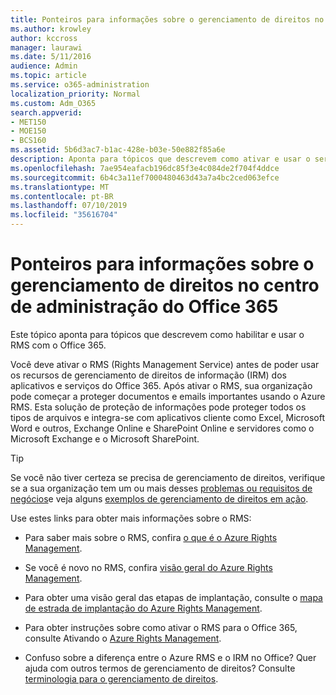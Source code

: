 ```yaml
---
title: Ponteiros para informações sobre o gerenciamento de direitos no centro de administração do Office 365
ms.author: krowley
author: kccross
manager: laurawi
ms.date: 5/11/2016
audience: Admin
ms.topic: article
ms.service: o365-administration
localization_priority: Normal
ms.custom: Adm_O365
search.appverid:
- MET150
- MOE150
- BCS160
ms.assetid: 5b6d3ac7-b1ac-428e-b03e-50e882f85a6e
description: Aponta para tópicos que descrevem como ativar e usar o serviço de gerenciamento de direitos com o Office 365.
ms.openlocfilehash: 7ae954eafacb196dc85f3e4c084de2f704f4ddce
ms.sourcegitcommit: 6b4c3a11ef7000480463d43a7a4bc2ced063efce
ms.translationtype: MT
ms.contentlocale: pt-BR
ms.lasthandoff: 07/10/2019
ms.locfileid: "35616704"
---
```

# <a name="pointers-to-information-about-rights-management-in-the-office-365-admin-center"></a>Ponteiros para informações sobre o gerenciamento de direitos no centro de administração do Office 365

Este tópico aponta para tópicos que descrevem como habilitar e usar o RMS com o Office 365.
  
Você deve ativar o RMS (Rights Management Service) antes de poder usar os recursos de gerenciamento de direitos de informação (IRM) dos aplicativos e serviços do Office 365. Após ativar o RMS, sua organização pode começar a proteger documentos e emails importantes usando o Azure RMS. Esta solução de proteção de informações pode proteger todos os tipos de arquivos e integra-se com aplicativos cliente como Excel, Microsoft Word e outros, Exchange Online e SharePoint Online e servidores como o Microsoft Exchange e o Microsoft SharePoint.
  
> [!TIP]
> Se você não tiver certeza se precisa de gerenciamento de direitos, verifique se a sua organização tem um ou mais desses [problemas ou requisitos de negócios](https://docs.microsoft.com/rights-management/understand-explore/azure-rms-problems-it-solves)e veja alguns [exemplos de gerenciamento de direitos em ação](https://docs.microsoft.com/rights-management/understand-explore/what-admins-users-see). 
  
Use estes links para obter mais informações sobre o RMS:
  
- Para saber mais sobre o RMS, confira [o que é o Azure Rights Management](https://docs.microsoft.com/rights-management/understand-explore/what-is-azure-rms).

- Se você é novo no RMS, confira [visão geral do Azure Rights Management](https://docs.microsoft.com/rights-management/understand-explore/azure-rights-management).

- Para obter uma visão geral das etapas de implantação, consulte o [mapa de estrada de implantação do Azure Rights Management](https://docs.microsoft.com/rights-management/plan-design/deployment-roadmap).

- Para obter instruções sobre como ativar o RMS para o Office 365, consulte Ativando o [Azure Rights Management](https://technet.microsoft.com/library/jj658941.aspx).

- Confuso sobre a diferença entre o Azure RMS e o IRM no Office? Quer ajuda com outros termos de gerenciamento de direitos? Consulte [terminologia para o gerenciamento de direitos](https://technet.microsoft.com/library/dn595132.aspx).
